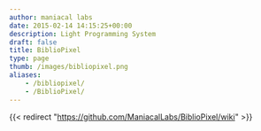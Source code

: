 ```yaml
---
author: maniacal labs
date: 2015-02-14 14:15:25+00:00
description: Light Programming System
draft: false
title: BiblioPixel
type: page
thumb: /images/bibliopixel.png
aliases:
    - /bibliopixel/
    - /BiblioPixel/
---
```


{{< redirect "https://github.com/ManiacalLabs/BiblioPixel/wiki" >}}

